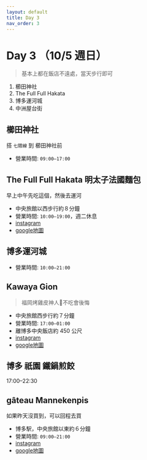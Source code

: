 ```yaml
---
layout: default
title: Day 3
nav_order: 3
---
```


Day 3 （10/5 週日）
========
> 基本上都在飯店不遠處，當天步行即可

1. 櫛田神社
2. The Full Full Hakata
3. 博多運河城
4. 中洲屋台街

## 櫛田神社
搭 `七隈線` 到 櫛田神社前
* 營業時間: `09:00–17:00`


## The Full Full Hakata 明太子法國麵包
早上中午先吃這個，然後去運河
* 中央旅館以西步行約８分鐘
* 營業時間: `10:00–19:00`，週二休息
* [instagram](https://www.instagram.com/reel/DKo3uwJRf30/?igsh=MWowbzR2c252MmZxeQ%3D%3D)
* [google地圖](https://maps.app.goo.gl/7pNWPTVdfkWvT25L8)


## 博多運河城
* 營業時間: `10:00–21:00`


## Kawaya Gion
> 福岡烤雞皮神人🤤不吃會後悔
* 中央旅館西步行約７分鐘
* 營業時間: `17:00–01:00`
* 離博多中央飯店約 450 公尺
* [instagram](https://www.instagram.com/reel/DKwrzekTDGV/?igsh=MnNuN3o0cnkxZ2g%3D)
* [google地圖](https://maps.app.goo.gl/JF1yMaGywTmqXA7V8)

## 博多 祇園 鐵鍋煎餃
17:00–22:30


## gâteau Mannekenpis
如果昨天沒買到，可以回程去買
* 博多駅，中央旅館以東約６分鐘
* 營業時間: `09:00–21:00`
* [instagram](https://www.instagram.com/gateau_mannekenpis/)
* [google地圖](https://maps.app.goo.gl/FYnLzqHNFFTK9tEr7)